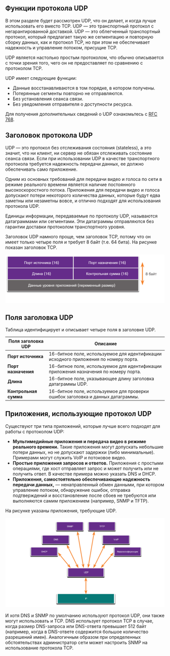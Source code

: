 <!-- verified: agorbachev 03.05.2022 -->

<!-- 14.3.1 -->
## Функции протокола UDP

В этом разделе будет рассмотрен UDP, что он делает, и когда лучше использовать его вместо TCP.  UDP — это транспортный протокол с негарантированной доставкой. UDP — это облегченный транспортный протокол, который предлагает такую же сегментацию и повторную сборку данных, как и протокол TCP, но при этом не обеспечивает надежность и управление потоком, присущие TCP.

UDP является настолько простым протоколом, что обычно описывается с точки зрения того, чего он не предоставляет по сравнению с протоколом TCP.

UDP имеет следующие функции:

* Данные восстанавливаются в том порядке, в котором получены.
* Потерянные сегменты повторно не отправляются.
* Без установления сеанса связи.
* Без уведомления отправителя о доступности ресурса.

Для получения дополнительных сведений о UDP ознакомьтесь с [RFC 768](http://rfc.com.ru/rfc768.htm).

<!-- 14.3.2 -->
## Заголовок протокола UDP

UDP — это протокол без отслеживания состояния (stateless), а это значит, что ни клиент, ни сервер не обязан отслеживать состояние сеанса связи. Если при использовании UDP в качестве транспортного протокола требуется надежность передачи данных, ее должно обеспечивать само приложение.

Одним из основных требований для передачи видео и голоса по сети в режиме реального времени является наличие постоянного высокоскоростного потока. Приложения для передачи видео и голоса допускают потери некоторого количества данных, которые будут едва заметны или незаметны вовсе, и отлично подходят для использования протокола UDP.

Единицы информации, передаваемые по протоколу UDP, называются датаграммами или сегментами. Эти датаграммы отправляются без гарантии доставки протоколом транспортного уровня.

Заголовок UDP намного проще, чем заголовок TCP, потому что он имеет только четыре поля и требует 8 байт (т.е. 64 бита). На рисунке показан заголовок TCP.

![](./assets/14.3.2.png)


<!-- 14.3.3 -->
## Поля заголовка UDP

Таблица идентифицирует и описывает четыре поля в заголовке UDP.

| **Поля заголовка UDP** | **Описание** |
| --- | --- |
| **Порт источника**  | 16-битное поле, используемое для идентификации исходного приложения по номеру порта. |
| **Порт назначения** | 16-битное поле, используемое для идентификации приложения назначения по номеру порта. |
| **Длина**  | 16-битное поле, указывающее длину заголовка датаграммы UDP. |
| **Контрольная сумма**  | 16-битное поле, используемое для проверки ошибок заголовка и данных датаграммы. |

<!-- 14.3.4 -->
## Приложения, использующие протокол UDP

Существуют три типа приложений, которые лучше всего подходят для работы с протоколом UDP:

* **Мультимедийные приложения и передача видео в режиме реального времени.**   Такие приложения могут допускать небольшие потери данных, но не допускают задержки (либо минимальные). Примерами могут служить VoIP и потоковое видео.
* **Простые приложения запросов и ответов.**  Приложения с простыми операциями, где хост отправляет запрос и может получить или не получить ответ. В качестве примера можно указать DNS и DHCP.
* **Приложения, самостоятельно обеспечивающие надежность передачи данных,**  — ненаправленный обмен данными, при котором управление потоком, обнаружение ошибок, отправка подтверждений и восстановление после сбоев не требуются или выполняются самим приложением (например, SNMP и TFTP).

На рисунке указаны приложения, требующие UDP.

![](./assets/14.3.4.png)


И хотя DNS и SNMP по умолчанию используют протокол UDP, они также могут использовать и TCP. DNS использует протокол TCP в случае, когда размер DNS-запроса или DNS-ответа превышает 512 байт (например, когда в DNS-ответе содержится большое количество разрешений имен). Аналогичным образом при определенных обстоятельствах администратор сети может настроить SNMP на использование протокола TCP.

<!-- 14.3.5 -->
<!-- quiz -->

